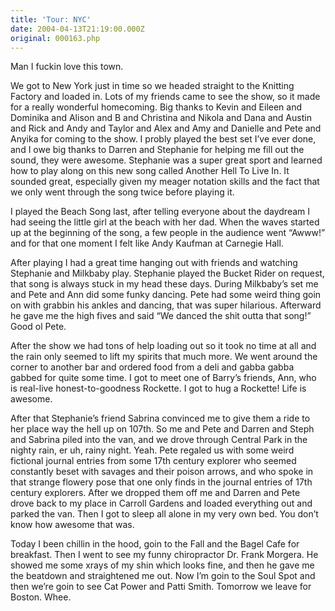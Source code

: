 ```yaml
---
title: 'Tour: NYC'
date: 2004-04-13T21:19:00.000Z
original: 000163.php
---
```


Man I fuckin love this town.

We got to New York just in time so we headed straight to the Knitting Factory and loaded in. Lots of my friends came to see the show, so it made for a really wonderful homecoming. Big thanks to Kevin and Eileen and Dominika and Alison and B and Christina and Nikola and Dana and Austin and Rick and Andy and Taylor and Alex and Amy and Danielle and Pete and Anyika for coming to the show. I probly played the best set I’ve ever done, and I owe big thanks to Darren and Stephanie for helping me fill out the sound, they were awesome. Stephanie was a super great sport and learned how to play along on this new song called Another Hell To Live In. It sounded great, especially given my meager notation skills and the fact that we only went through the song twice before playing it.

I played the Beach Song last, after telling everyone about the daydream I had seeing the little girl at the beach with her dad. When the waves started up at the beginning of the song, a few people in the audience went “Awww!” and for that one moment I felt like Andy Kaufman at Carnegie Hall.

After playing I had a great time hanging out with friends and watching Stephanie and Milkbaby play. Stephanie played the Bucket Rider on request, that song is always stuck in my head these days. During Milkbaby’s set me and Pete and Ann did some funky dancing. Pete had some weird thing goin on with grabbin his ankles and dancing, that was super hilarious. Afterward he gave me the high fives and said “We danced the shit outta that song!” Good ol Pete.

After the show we had tons of help loading out so it took no time at all and the rain only seemed to lift my spirits that much more. We went around the corner to another bar and ordered food from a deli and gabba gabba gabbed for quite some time. I got to meet one of Barry’s friends, Ann, who is real-live honest-to-goodness Rockette. I got to hug a Rockette! Life is awesome.

After that Stephanie’s friend Sabrina convinced me to give them a ride to her place way the hell up on 107th. So me and Pete and Darren and Steph and Sabrina piled into the van, and we drove through Central Park in the nighty rain, er uh, rainy night. Yeah. Pete regaled us with some weird fictional journal entries from some 17th century explorer who seemed constantly beset with savages and their poison arrows, and who spoke in that strange flowery pose that one only finds in the journal entries of 17th century explorers. After we dropped them off me and Darren and Pete drove back to my place in Carroll Gardens and loaded everything out and parked the van. Then I got to sleep all alone in my very own bed. You don’t know how awesome that was.

Today I been chillin in the hood, goin to the Fall and the Bagel Cafe for breakfast. Then I went to see my funny chiropractor Dr. Frank Morgera. He showed me some xrays of my shin which looks fine, and then he gave me the beatdown and straightened me out. Now I’m goin to the Soul Spot and then we’re goin to see Cat Power and Patti Smith. Tomorrow we leave for Boston. Whee.

<!-- <div class="commentdivider"></div><span class="commentheader">2 Comments</span>

<div class="commentdivider">
<span class="commentauthorbox">Posted by aa</span>
<span class="commentdatebox">Thursday, April 15, 2004</span>
<span class="commenttimebox">11:09 AM</span>
</div>
<div class="commentbody">fuckin sux u piece of shit u can’t wrire anything</div>
<div class="commentdivider">
<span class="commentauthorbox">Posted by aa</span>
<span class="commentdatebox">Thursday, April 15, 2004</span>
<span class="commenttimebox">11:10 AM</span>
</div>
<div class="commentbody">actually its very gud i was joking don’t mind</div> -->
